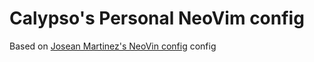 # Calypso's Personal NeoVim config

Based on [Josean Martinez's NeoVin config](https://www.josean.com/posts/how-to-setup-neovim-2024) config
